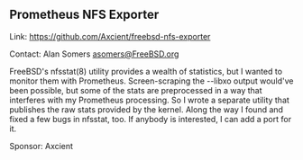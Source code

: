 ## Prometheus NFS Exporter ##

Link: https://github.com/Axcient/freebsd-nfs-exporter  

Contact: Alan Somers <asomers@FreeBSD.org>  

FreeBSD's nfsstat(8) utility provides a wealth of statistics, but I wanted to
monitor them with Prometheus.  Screen-scraping the --libxo output would've been
possible, but some of the stats are preprocessed in a way that interferes with
my Prometheus processing.  So I wrote a separate utility that publishes the raw
stats provided by the kernel.  Along the way I found and fixed a few bugs in
nfsstat, too.  If anybody is interested, I can add a port for it.

Sponsor: Axcient  

